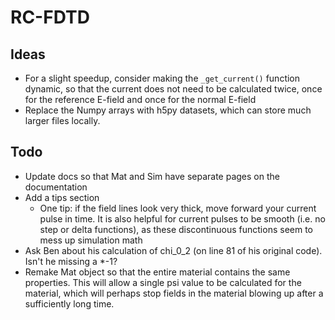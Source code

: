 RC-FDTD
=======

Ideas
----
* For a slight speedup, consider making the `_get_current()` function dynamic, so that the current does not need to be calculated twice, once for the reference E-field and once for the normal E-field
* Replace the Numpy arrays with h5py datasets, which can store much larger files locally.

Todo
----
* Update docs so that Mat and Sim have separate pages on the documentation
* Add a tips section
    * One tip: if the field lines look very thick, move forward your current pulse in time. It is also helpful for current pulses to be smooth (i.e. no step or delta functions), as these discontinuous functions seem to mess up simulation math
* Ask Ben about his calculation of chi_0_2 (on line 81 of his original code). Isn't he missing a *-1?
* Remake Mat object so that the entire material contains the same properties. This will allow a single psi value to be calculated for the material, which will perhaps stop fields in the material blowing up after a sufficiently long time.